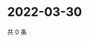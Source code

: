 # 2022-03-30

共 0 条

<!-- BEGIN WEIBO -->
<!-- 最后更新时间 Wed Mar 30 2022 03:00:58 GMT+0800 (China Standard Time) -->

<!-- END WEIBO -->
